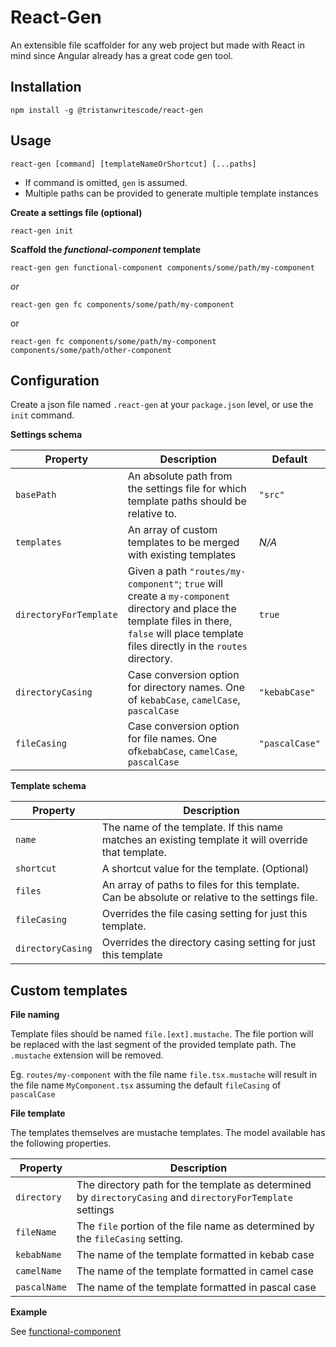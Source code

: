 # React-Gen

An extensible file scaffolder for any web project but made with React in mind since Angular already has a great code gen tool.

## Installation

```shell script
npm install -g @tristanwritescode/react-gen
```

## Usage

```shell script
react-gen [command] [templateNameOrShortcut] [...paths]
```

 - If command is omitted, `gen` is assumed.
 - Multiple paths can be provided to generate multiple template instances

**Create a settings file (optional)**
```shell script
react-gen init
```

**Scaffold the _functional-component_ template**
```shell script
react-gen gen functional-component components/some/path/my-component
```
_or_
```shell script
react-gen gen fc components/some/path/my-component
```
or
```shell script
react-gen fc components/some/path/my-component components/some/path/other-component
```

## Configuration

Create a json file named `.react-gen` at your `package.json` level, or use the `init` command.

**Settings schema**

| Property               | Description                                                                                                                                                                                         | Default         |
|------------------------|-----------------------------------------------------------------------------------------------------------------------------------------------------------------------------------------------------|-----------------|
| `basePath`             | An absolute path from the settings file for which template paths should be relative to.                                                                                                             | `"src"`         |
| `templates`            | An array of custom templates to be merged with existing templates                                                                                                                                   | _N/A_           |
| `directoryForTemplate` | Given a path `"routes/my-component"`; `true` will create a `my-component` directory and place   the template files in there, `false` will place template files directly in the `routes` directory.  | `true`          |
| `directoryCasing`      | Case conversion option for directory names. One of `kebabCase`, `camelCase`, `pascalCase`                                                                                                           | `"kebabCase"`   |
| `fileCasing`           | Case conversion option for file names. One of`kebabCase`, `camelCase`, `pascalCase`                                                                                                                 | `"pascalCase"`  |

**Template schema**

| Property          | Description                                                                                         |
|-------------------|-----------------------------------------------------------------------------------------------------|
| `name`            | The name of the template. If this name matches an existing template it will override that template. |
| `shortcut`        | A shortcut value for the template. (Optional)                                                       |
| `files`           | An array of paths to files for this template. Can be absolute or relative to the settings file.     |
| `fileCasing`      | Overrides the file casing setting for just this template.                                           |
| `directoryCasing` | Overrides the directory casing setting for just this template                                       |

## Custom templates

**File naming**

Template files should be named `file.[ext].mustache`. The file portion will be replaced with the last segment of the provided template path.
The `.mustache` extension will be removed.

Eg. `routes/my-component` with the file name `file.tsx.mustache` will result in the file name `MyComponent.tsx` assuming the default `fileCasing` of `pascalCase`

**File template**

The templates themselves are mustache templates. The model available has the following properties.

| Property     | Description                                                                                                |
|--------------|------------------------------------------------------------------------------------------------------------|
| `directory`  | The directory path for the template as determined by `directoryCasing` and `directoryForTemplate` settings |
| `fileName`   | The `file` portion of the file name as determined by the `fileCasing` setting.                             |
| `kebabName`  | The name of the template formatted in kebab case                                                           |
| `camelName`  | The name of the template formatted in camel case                                                           |
| `pascalName` | The name of the template formatted in pascal case                                                          |

**Example**

See [functional-component](https://github.com/tristanmenzel/react-gen/tree/master/templates/functional-component)

